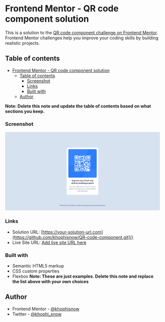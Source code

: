# Frontend Mentor - QR code component solution

This is a solution to the [QR code component challenge on Frontend Mentor](https://www.frontendmentor.io/challenges/qr-code-component-iux_sIO_H). Frontend Mentor challenges help you improve your coding skills by building realistic projects.

## Table of contents

- [Frontend Mentor - QR code component solution](#frontend-mentor---qr-code-component-solution)
  - [Table of contents](#table-of-contents)
    - [Screenshot](#screenshot)
    - [Links](#links)
    - [Built with](#built-with)
  - [Author](#author)

**Note: Delete this note and update the table of contents based on what sections you keep.**

### Screenshot

![](screenshot/screenshot.png)

### Links

- Solution URL: [https://your-solution-url.com](https://github.com/khophisnow/QR-code-component.git]()
- Live Site URL: [Add live site URL here](https://your-live-site-url.com)

### Built with

- Semantic HTML5 markup
- CSS custom properties
- Flexbox
**Note: These are just examples. Delete this note and replace the list above with your own choices**

## Author

- Frontend Mentor - [@khophisnow](https://www.frontendmentor.io/profile/khophisnow)
- Twitter - [@khophi_snow](https://www.twitter.com/khophi_snow)

